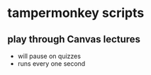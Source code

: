 # tampermonkey scripts

## play through Canvas lectures
* will pause on quizzes
* runs every one second
